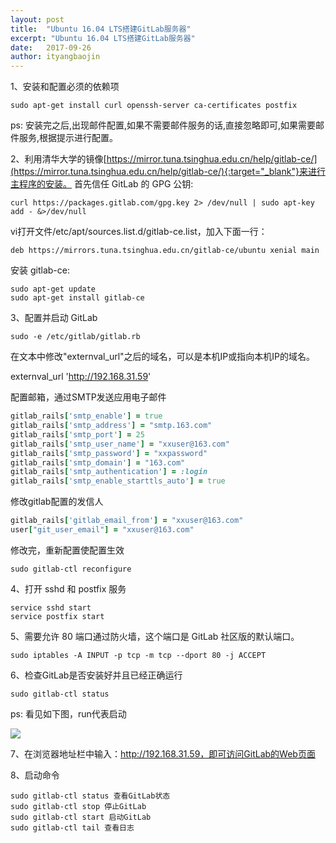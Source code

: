```yaml
---
layout: post
title:  "Ubuntu 16.04 LTS搭建GitLab服务器"
excerpt: "Ubuntu 16.04 LTS搭建GitLab服务器"
date:   2017-09-26
author: ityangbaojin
---
```

1、安装和配置必须的依赖项

```
sudo apt-get install curl openssh-server ca-certificates postfix
```
ps: 安装完之后,出现邮件配置,如果不需要邮件服务的话,直接忽略即可,如果需要邮件服务,根据提示进行配置。

2、利用清华大学的镜像[https://mirror.tuna.tsinghua.edu.cn/help/gitlab-ce/](https://mirror.tuna.tsinghua.edu.cn/help/gitlab-ce/){:target="_blank"}来进行主程序的安装。 
首先信任 GitLab 的 GPG 公钥:

```
curl https://packages.gitlab.com/gpg.key 2> /dev/null | sudo apt-key add - &>/dev/null
```
vi打开文件/etc/apt/sources.list.d/gitlab-ce.list，加入下面一行：

```
deb https://mirrors.tuna.tsinghua.edu.cn/gitlab-ce/ubuntu xenial main
```

安装 gitlab-ce:

```
sudo apt-get update
sudo apt-get install gitlab-ce
```

3、配置并启动 GitLab

```
sudo -e /etc/gitlab/gitlab.rb
```

在文本中修改"externval_url"之后的域名，可以是本机IP或指向本机IP的域名。

externval_url 'http://192.168.31.59'

配置邮箱，通过SMTP发送应用电子邮件

```ruby
gitlab_rails['smtp_enable'] = true 
gitlab_rails['smtp_address'] = "smtp.163.com"
gitlab_rails['smtp_port'] = 25 
gitlab_rails['smtp_user_name'] = "xxuser@163.com"
gitlab_rails['smtp_password'] = "xxpassword"
gitlab_rails['smtp_domain'] = "163.com"
gitlab_rails['smtp_authentication'] = :login 
gitlab_rails['smtp_enable_starttls_auto'] = true
```

修改gitlab配置的发信人

```ruby
gitlab_rails['gitlab_email_from'] = "xxuser@163.com" 
user["git_user_email"] = "xxuser@163.com"
```

修改完，重新配置使配置生效

```
sudo gitlab-ctl reconfigure
```

4、打开 sshd 和 postfix 服务

```
service sshd start 
service postfix start 
```

5、需要允许 80 端口通过防火墙，这个端口是 GitLab 社区版的默认端口。

```
sudo iptables -A INPUT -p tcp -m tcp --dport 80 -j ACCEPT 
```

6、检查GitLab是否安装好并且已经正确运行

```
sudo gitlab-ctl status
```
ps: 看见如下图，run代表启动

![](http://7o52ee.com1.z0.glb.clouddn.com//17-9-26/17636108.jpg)

7、在浏览器地址栏中输入：http://192.168.31.59，即可访问GitLab的Web页面

8、启动命令

```
sudo gitlab-ctl status 查看GitLab状态
sudo gitlab-ctl stop 停止GitLab
sudo gitlab-ctl start 启动GitLab
sudo gitlab-ctl tail 查看日志
```